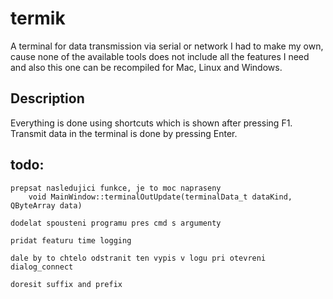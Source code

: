 # termik
A terminal for data transmission via serial or network
I had to make my own, cause none of the available tools does not include all the features I need and also this one can be recompiled for Mac, Linux and Windows.

## Description
Everything is done using shortcuts which is shown after pressing F1.
Transmit data in the terminal is done by pressing Enter.


## todo:

    prepsat nasledujici funkce, je to moc napraseny
        void MainWindow::terminalOutUpdate(terminalData_t dataKind, QByteArray data)
        
    dodelat spousteni programu pres cmd s argumenty

    pridat featuru time logging

    dale by to chtelo odstranit ten vypis v logu pri otevreni dialog_connect

    doresit suffix and prefix